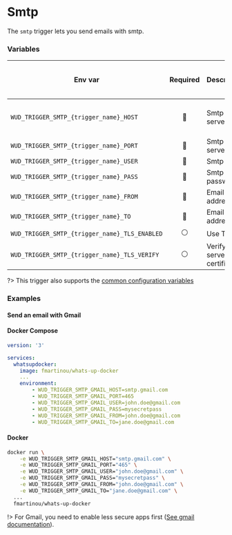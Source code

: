 # Smtp

The `smtp` trigger lets you send emails with smtp.

### Variables

| Env var                                       | Required       | Description                   | Supported values              | Default value when missing |
| --------------------------------------------- |:--------------:|:----------------------------- | ----------------------------- | -------------------------- | 
| `WUD_TRIGGER_SMTP_{trigger_name}_HOST`        | :red_circle:   | Smtp server host              | Valid hostname or IP address  |                            |
| `WUD_TRIGGER_SMTP_{trigger_name}_PORT`        | :red_circle:   | Smtp server port              | Valid smtp port               |                            |
| `WUD_TRIGGER_SMTP_{trigger_name}_USER`        | :red_circle:   | Smtp user                     |                               |                            |
| `WUD_TRIGGER_SMTP_{trigger_name}_PASS`        | :red_circle:   | Smtp password                 |                               |                            |
| `WUD_TRIGGER_SMTP_{trigger_name}_FROM`        | :red_circle:   | Email from address            | Valid email address           |                            |
| `WUD_TRIGGER_SMTP_{trigger_name}_TO`          | :red_circle:   | Email to address              | Valid email address           |                            |
| `WUD_TRIGGER_SMTP_{trigger_name}_TLS_ENABLED` | :white_circle: | Use TLS                       | `true`, `false`               | `false`                    |
| `WUD_TRIGGER_SMTP_{trigger_name}_TLS_VERIFY`  | :white_circle: | Verify server TLS certificate | `true`, `false`               | `true`                     |

?> This trigger also supports the [common configuration variables](configuration/triggers/?id=common-trigger-configuration)

### Examples

#### Send an email with Gmail

<!-- tabs:start -->
#### **Docker Compose**
```yaml
version: '3'

services:
  whatsupdocker:
    image: fmartinou/whats-up-docker
    ...
    environment:
        - WUD_TRIGGER_SMTP_GMAIL_HOST=smtp.gmail.com
        - WUD_TRIGGER_SMTP_GMAIL_PORT=465
        - WUD_TRIGGER_SMTP_GMAIL_USER=john.doe@gmail.com
        - WUD_TRIGGER_SMTP_GMAIL_PASS=mysecretpass
        - WUD_TRIGGER_SMTP_GMAIL_FROM=john.doe@gmail.com
        - WUD_TRIGGER_SMTP_GMAIL_TO=jane.doe@gmail.com
```

#### **Docker**
```bash
docker run \
    -e WUD_TRIGGER_SMTP_GMAIL_HOST="smtp.gmail.com" \
    -e WUD_TRIGGER_SMTP_GMAIL_PORT="465" \
    -e WUD_TRIGGER_SMTP_GMAIL_USER="john.doe@gmail.com" \
    -e WUD_TRIGGER_SMTP_GMAIL_PASS="mysecretpass" \
    -e WUD_TRIGGER_SMTP_GMAIL_FROM="john.doe@gmail.com" \
    -e WUD_TRIGGER_SMTP_GMAIL_TO="jane.doe@gmail.com" \
  ...
  fmartinou/whats-up-docker
```
<!-- tabs:end -->

!> For Gmail, you need to enable less secure apps first ([See gmail documentation](https://myaccount.google.com/lesssecureapps)).